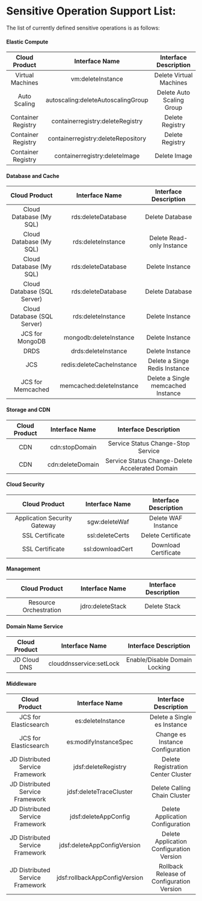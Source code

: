 # Sensitive Operation Support List:

The list of currently defined sensitive operations is as follows:

#### Elastic Compute
|  **Cloud Product**  | **Interface Name** | **Interface Description** |
| :----------: | :--------------: | :------: |
| Virtual Machines  |      vm:deleteInstance       |    Delete Virtual Machines    | 
|     Auto Scaling  |   autoscaling:deleteAutoscalingGroup     |    Delete Auto Scaling Group  |  
|     Container Registry  |  containerregistry:deleteRegistry   |    Delete Registry  |  
|     Container Registry  | containerregistry:deleteRepository   |  Delete Registry  | 
|     Container Registry  |  containerregistry:deleteImage   |    Delete Image |  

#### Database and Cache
|  **Cloud Product**  | **Interface Name** | **Interface Description** |
| :----------: | :--------------: | :------: |
| Cloud Database (My SQL)  |      rds:deleteDatabase     |    Delete Database    | 
| Cloud Database (My SQL)  |     rds:deleteInstance    |   Delete Read-only Instance    | 
| Cloud Database (My SQL)  |      rds:deleteDatabase     |    Delete Instance   | 
|     Cloud Database (SQL Server) |  rds:deleteDatabase    |    Delete Database  |  
|     Cloud Database (SQL Server) |  rds:deleteInstance    |    Delete Instance|  
|     JCS for MongoDB |  mongodb:deleteInstance   |    Delete Instance|  
|     DRDS |  drds:deleteInstance   |    Delete Instance|  
|     JCS|  redis:deleteCacheInstance  |    Delete a Singe Redis Instance|  
|     JCS for Memcached |  memcached:deleteInstance  |    Delete a Single memcached Instance|  

#### Storage and CDN
|  **Cloud Product**  | **Interface Name** | **Interface Description** |
| :----------: | :--------------: | :------: |
| CDN  |     cdn:stopDomain   |    Service Status Change-Stop Service   | 
| CDN  |      cdn:deleteDomain    |    Service Status Change-Delete Accelerated Domain| 

#### Cloud Security
|  **Cloud Product**  | **Interface Name** | **Interface Description** |
| :----------: | :--------------: | :------: |
| Application Security Gateway  |      sgw:deleteWaf    |    Delete WAF Instance   | 
| SSL Certificate  |    ssl:deleteCerts    |    Delete Certificate  | 
| SSL Certificate |      ssl:downloadCert  |    Download Certificate  | 

#### Management
|  **Cloud Product**  | **Interface Name** | **Interface Description** |
| :----------: | :--------------: | :------: |
| Resource Orchestration |      jdro:deleteStack  |    Delete Stack  | 

#### Domain Name Service
|  **Cloud Product**  | **Interface Name** | **Interface Description** |
| :----------: | :--------------: | :------: |
| JD Cloud DNS |      clouddnsservice:setLock  |    Enable/Disable Domain Locking | 

#### Middleware
|  **Cloud Product**  | **Interface Name** | **Interface Description** |
| :----------: | :--------------: | :------: |
| JCS for Elasticsearch |      es:deleteInstance  |    Delete a Single es Instance  | 
| JCS for Elasticsearch |     es:modifyInstanceSpec  |    Change es Instance Configuration  | 
| JD Distributed Service Framework |     jdsf:deleteRegistry  |    Delete Registration Center Cluster  | 
| JD Distributed Service Framework |   jdsf:deleteTraceCluster |    Delete Calling Chain Cluster | 
| JD Distributed Service Framework |    jdsf:deleteAppConfig |    Delete Application Configuration | 
| JD Distributed Service Framework |     jdsf:deleteAppConfigVersion |   Delete Application Configuration Version  | 
| JD Distributed Service Framework |     jdsf:rollbackAppConfigVersion  |    Rollback Release of Configuration Version  | 
